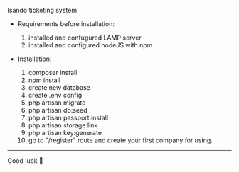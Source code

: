 Isando ticketing system
 - Requirements before installation:
    1. installed and confugured LAMP server
    2. installed and configured nodeJS with npm 

 - Installation:
    1. composer install
    2. npm install
    3. create new database
    4. create .env config
    5. php artisan migrate
    6. php artisan db:seed
    7. php artisan passport:install
    8. php artisan storage:link
    9. php artisan key:generate
   10. go to "/register" route and create your first company for using.
_________________________________
Good luck 🙂
